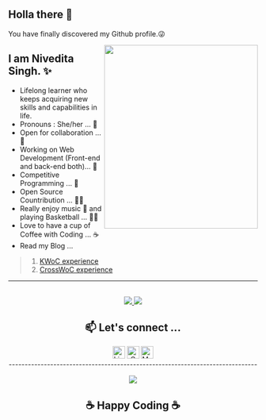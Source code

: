 Holla there 🖖 
---
You have finally discovered my Github profile.😜  

<img align="right" src="https://media1.tenor.com/images/3f19918c407c59d2c2df00cbaecddca2/tenor.gif?itemid=11961164" width="310" height="370"/>

I am Nivedita Singh. ✨ 
--- 
- Lifelong learner who keeps acquiring new skills and capabilities in life.
- Pronouns : She/her ... 👩   
- Open for collaboration ... 🌟 
- Working on Web Development (Front-end and back-end both)... 🚧
- Competitive Programming ... 🎯
- Open Source Countribution ... 👩‍💻   
- Really enjoy music 🎼 and playing Basketball ... 🤾‍♀️ 
- Love to have a cup of Coffee with Coding ... ☕
- Read my Blog ... 
> 1. [KWoC experience](https://nivedita19390.medium.com/kwoc-kharagpur-winter-of-code-project-report-961b3b7be7a9)  
> 2. [CrossWoC experience](https://nivedita19390.medium.com/mentor-at-cross-winter-of-code-d24203a357b0)  

<hr>
<br>  

<div align="center">
<a href="https://github.com/Nivedita967/github-readme-stats">
  <img src="https://github-readme-stats.vercel.app/api?username=Nivedita967&show_icons=true" />
</a>
<a href="https://github.com/Nivedita967/github-readme-stats">
  <img src="https://github-readme-stats.vercel.app/api/top-langs/?username=Nivedita967&layout=compact&langs_count=8&card_width=447" />
</a>
  </div>

<div align="center">

<h2>📫 Let's connect ... </h2>
<p>
<a href="https://www.linkedin.com/in/nivedita-singh-195b6818a/"><img src="https://img.shields.io/badge/-Nivedita_Singh-blue?logo=Linkedin&amp;logoColor=white&amp;link=https:https://www.linkedin.com/in/nivedita-singh-195b6818a/" alt="Linkedin Badge" height="25"></a>  
<a href="mailto:nivedita19390@gmail.com"><img src="https://img.shields.io/badge/-nivedita19390@gmail.com-c14438?logo=Gmail&amp;logoColor=white&amp;link=mailto:nivedita19390@gmail.com" alt="Gmail Badge" height="25"></a></h2>  
<a href="https://nivedita19390.medium.com/"><img src="https://img.shields.io/badge/-Nivedita_Singh-black?logo=Medium&amp;logoColor=white&amp;link=https://nivedita19390.medium.com/" alt="Medium Badge" height="25"></a></h2>  
<br>
------------------------------------------------------------------------------
  
![](https://komarev.com/ghpvc/?username=Nivedita967&color=blue)  


<h2 align="center">☕ Happy Coding ☕</h2>  <br>

</p>
  </div>



